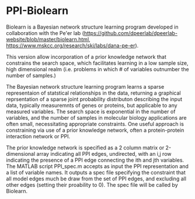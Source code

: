# PPI-Biolearn

Biolearn is a Bayesian network structure learning program developed in collaboration with the Pe'er lab (https://github.com/dpeerlab/dpeerlab-website/blob/master/biolearn.html, https://www.mskcc.org/research/ski/labs/dana-pe-er).

This version allow incorporation of a prior knowledge network that constrains the search space, which facilitates learning in a low sample size, high dimensional realm (i.e. problems in which # of variables outnumber the number of samples.)

The Bayesian network structure learning program learns a sparse representaion of statstical relationships in the data, returning a graphical reprsentation of a sparse joint probability distributon describing the input data, typically measuremnts of genes or proteins, but applicable to any measured variables. The search space is exponential in the number of variables, and the number of samples in molecular biology applications are often small, necessitating appropriate constraints. One useful approach is constraining via use of a prior knowledge network, often a protein-protein interaction network or PPI. 

The prior knowledge network is specified as a 2 column matrix or 2-dimensional array indicating all PPI edges, undirected, with an i,j row indicating the presence of a PPI edge connecting the ith and jth variables. The MATLAB script PPI_spec.m accepts as input the PPI representation and a list of variable names. It outputs a spec file specifying the constraint that all model edges much be draw from the set of PPI edges, and excluding all other edges (setting their proability to 0). The spec file will be called by Biolearn.